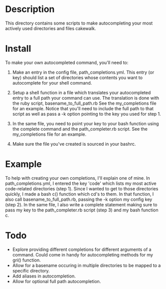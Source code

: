 Description
===========

This directory contains some scripts to make autocompleting your most actively used
directories and files cakewalk.

Install
=======

To make your own autocompleted command, you'll need to:

1. Make an entry in the config file, path\_completions.yml. This entry (or key)
should list a set of directories whose contents you want to autocomplete for your shell command.

2. Setup a shell function in a file which translates your autocompleted entry to a full path
your command can use. The translation is done with the ruby script, basename\_to\_full\_path.rb
See the my\_completions file for an example.
Notice that you'll need to include the full path to that script as well as pass a -k option
pointing to the key you used for step 1.

3. In the same file, you need to point your key to your bash function using the complete command
and the path\_completer.rb script. See the my\_completions file for an example.

4. Make sure the file you've created is sourced in your bashrc.

Example
=======

To help with creating your own completions, I'll explain one of mine.
In path\_completions.yml, I entered the key 'code' which lists my most active code-related directories
(step 1). Since I wanted to get to those directories quickly, I made a bash c() function which
cd's to them. In that function, I also call basename\_to\_full\_path.rb, passing the -k
option my config key (step 2). In the same file, I also write a complete statement making sure to pass my key
to the path\_completer.rb script (step 3) and my bash function c.

Todo
====

* Explore providing different completions for different arguments of a command.
Could come in handy for autocompleting methods for my gri() function.
* Allow for a basename occuring in multiple directories to be mapped to a specific directory.
* Add aliases in autocompletion.
* Allow for optional full path autocompletion.
